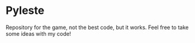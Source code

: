 # Pyleste

Repository for the game, not the best code, but it works.
Feel free to take some ideas with my code!
